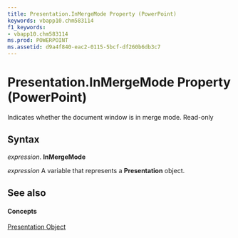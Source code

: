 ```yaml
---
title: Presentation.InMergeMode Property (PowerPoint)
keywords: vbapp10.chm583114
f1_keywords:
- vbapp10.chm583114
ms.prod: POWERPOINT
ms.assetid: d9a4f840-eac2-0115-5bcf-df260b6db3c7
---
```



# Presentation.InMergeMode Property (PowerPoint)

Indicates whether the document window is in merge mode. Read-only


## Syntax

 _expression_. **InMergeMode**

 _expression_ A variable that represents a **Presentation** object.


## See also


#### Concepts


[Presentation Object](presentation-object-powerpoint.md)

